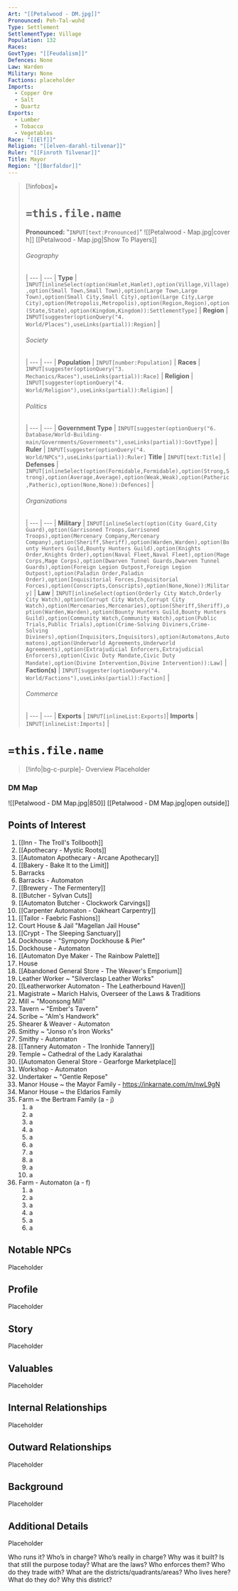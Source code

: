 ```yaml
---
Art: "[[Petalwood - DM.jpg]]"
Pronounced: Peh-Tal-wuhd
Type: Settlement
SettlementType: Village
Population: 132
Races: 
GovtType: "[[Feudalism]]"
Defences: None
Law: Warden
Military: None
Factions: placeholder
Imports:
  - Copper Ore
  - Salt
  - Quartz
Exports:
  - Lumber
  - Tobacco
  - Vegetables
Race: "[[Elf]]"
Religion: "[[elven-darahl-tilvenar]]"
Ruler: "[[Finroth Tilvenar]]"
Title: Mayor
Region: "[[Borfaldor]]"
---
```



> [!infobox]+
> # `=this.file.name`
> **Pronounced:**  "`INPUT[text:Pronounced]`"
>![[Petalwood - Map.jpg|cover h]]
>[[Petalwood - Map.jpg|Show To Players]]
> ###### Geography
>  | 
> --- | --- |
> **Type** | `INPUT[inlineSelect(option(Hamlet,Hamlet),option(Village,Village),option(Small Town,Small Town),option(Large Town,Large Town),option(Small City,Small City),option(Large City,Large City),option(Metropolis,Metropolis),option(Region,Region),option(State,State),option(Kingdom,Kingdom)):SettlementType]` |
> **Region** | `INPUT[suggester(optionQuery("4. World/Places"),useLinks(partial)):Region]` |
> ###### Society
>  | 
> --- | --- |
> **Population** | `INPUT[number:Population]` |
> **Races** | `INPUT[suggester(optionQuery("3. Mechanics/Races"),useLinks(partial)):Race]` |
> **Religion** | `INPUT[suggester(optionQuery("4. World/Religion"),useLinks(partial)):Religion]` |
> ###### Politics
>  | 
> --- | --- |
> **Government Type** | `INPUT[suggester(optionQuery("6. Database/World-Building-main/Governments/Governments"),useLinks(partial)):GovtType]` |
> **Ruler** | `INPUT[suggester(optionQuery("4. World/NPCs"),useLinks(partial)):Ruler]`
>  **Title** | `INPUT[text:Title]` |
> **Defenses** | `INPUT[inlineSelect(option(Formidable,Formidable),option(Strong,Strong),option(Average,Average),option(Weak,Weak),option(Patheric,Patheric),option(None,None)):Defences]` |
> ###### Organizations
>  | 
> --- | --- |
> **Military** | `INPUT[inlineSelect(option(City Guard,City Guard),option(Garrisoned Troops,Garrisoned Troops),option(Mercenary Company,Mercenary Company),option(Sheriff,Sheriff),option(Warden,Warden),option(Bounty Hunters Guild,Bounty Hunters Guild),option(Knights Order,Knights Order),option(Naval Fleet,Naval Fleet),option(Mage Corps,Mage Corps),option(Dwarven Tunnel Guards,Dwarven Tunnel Guards),option(Foreign Legion Outpost,Foreign Legion Outpost),option(Paladin Order,Paladin Order),option(Inquisitorial Forces,Inquisitorial Forces),option(Conscripts,Conscripts),option(None,None)):Military]` |
> **Law** | `INPUT[inlineSelect(option(Orderly City Watch,Orderly City Watch),option(Corrupt City Watch,Corrupt City Watch),option(Mercenaries,Mercenaries),option(Sheriff,Sheriff),option(Warden,Warden),option(Bounty Hunters Guild,Bounty Hunters Guild),option(Community Watch,Community Watch),option(Public Trials,Public Trials),option(Crime-Solving Diviners,Crime-Solving Diviners),option(Inquisitors,Inquisitors),option(Automatons,Automatons),option(Underworld Agreements,Underworld Agreements),option(Extrajudicial Enforcers,Extrajudicial Enforcers),option(Civic Duty Mandate,Civic Duty Mandate),option(Divine Intervention,Divine Intervention)):Law]` |
> **Faction(s)** | `INPUT[suggester(optionQuery("4. World/Factions"),useLinks(partial)):Faction]` |
> ###### Commerce
>  | 
> --- | --- |
> **Exports** | `INPUT[inlineList:Exports]`|
> **Imports** | `INPUT[inlineList:Imports]` |


# **`=this.file.name`**
> [!info|bg-c-purple]- Overview
Placeholder

### DM Map
![[Petalwood - DM Map.jpg|850]]
[[Petalwood - DM Map.jpg|open outside]]





## Points of Interest
1. [[Inn - The Troll's Tollbooth]]
2. [[Apothecary - Mystic Roots]]
3. [[Automaton Apothecary - Arcane Apothecary]] 
4. [[Bakery - Bake It to the Limit]]
5. Barracks  
6. Barracks - Automaton 
7. [[Brewery - The Fermentery]]
8. [[Butcher - Sylvan Cuts]]
9. [[Automaton Butcher - Clockwork Carvings]] 
10. [[Carpenter Automaton - Oakheart Carpentry]]
11. [[Tailor - Faebric Fashions]]
12. Court House & Jail "Magellan Jail House"
13. [[Crypt - The Sleeping Sanctuary]]
14. Dockhouse - "Sympony Dockhouse & Pier"
15. Dockhouse - Automaton
16. [[Automaton Dye Maker - The Rainbow Palette]]
17. House
18. [[Abandoned General Store - The Weaver's Emporium]]
19. Leather Worker ~ "Silverclasp Leather Works"
20. [[Leatherworker Automaton - The Leatherbound Haven]]
21. Magistrate ~ Marich  Halvis, Overseer of the Laws & Traditions
22. Mill ~ "Moonsong Mill"
23. Tavern ~ "Ember's Tavern"
24. Scribe ~ "Alm's Handwork"
25. Shearer & Weaver - Automaton
26. Smithy ~ "Jonso n's Iron Works"
27. Smithy - Automaton
28. [[Tannery Automaton - The Ironhide Tannery]]
29. Temple ~ Cathedral of the Lady Karalathai
30. [[Automaton General Store - Gearforge Marketplace]]
31. Workshop  - Automaton
32. Undertaker ~ "Gentle Repose"
33. Manor House ~ the Mayor Family - https://inkarnate.com/m/nwL9gN
34. Manor House ~ the Eldarios Family
35. Farm ~ the Bertram Family (a - j)
	1. a
	2. a
	3. a
	4. a
	5. a
	6. a
	7. a
	8. a
	9. a
	10. a
36. Farm - Automaton (a - f)
	1. a
	2. a
	3. a
	4. a
	5. a
	6. a

## Notable NPCs
Placeholder

## Profile
Placeholder

## Story
Placeholder


## Valuables
Placeholder

## Internal Relationships
Placeholder

## Outward Relationships
Placeholder

## Background
Placeholder

## Additional Details
Placeholder





Who runs it? 
Who’s in charge?
Who’s really in charge?
Why was it built? 
Is that still the purpose today? 
What are the laws? 
Who enforces them?
Who do they trade with?
What are the districts/quadrants/areas?
Who lives here?
What do they do?
Why this district?	
